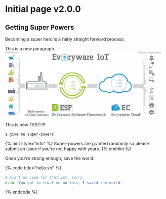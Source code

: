 # Initial page v2.0.0

## Getting Super Powers

Becoming a super hero is a fairly straight forward process:

This is a new paragraph. ![IoT Architecture](.gitbook/assets/everywareiot.jpg)

This is new TEST!!!!

```text
$ give me super-powers
```

{% hint style="info" %}
Super-powers are granted randomly so please submit an issue if you're not happy with yours.
{% endhint %}

Once you're strong enough, save the world:

{% code title="hello.sh" %}
```bash
# Ain't no code for that yet, sorry
echo 'You got to trust me on this, I saved the world'
```
{% endcode %}

